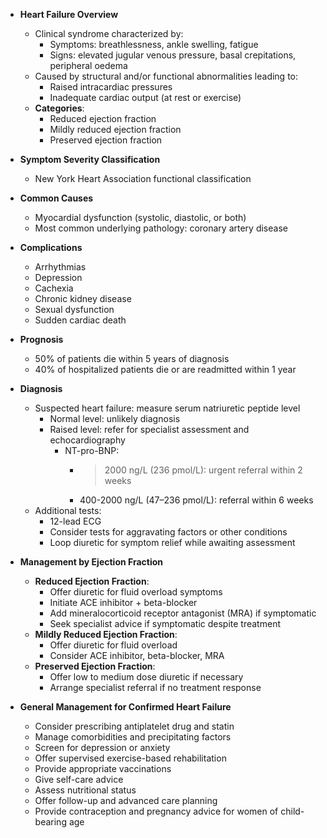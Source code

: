 - **Heart Failure Overview**
  - Clinical syndrome characterized by:
    - Symptoms: breathlessness, ankle swelling, fatigue
    - Signs: elevated jugular venous pressure, basal crepitations, peripheral oedema
  - Caused by structural and/or functional abnormalities leading to:
    - Raised intracardiac pressures
    - Inadequate cardiac output (at rest or exercise)
  - **Categories**:
    - Reduced ejection fraction
    - Mildly reduced ejection fraction
    - Preserved ejection fraction

- **Symptom Severity Classification**
  - New York Heart Association functional classification

- **Common Causes**
  - Myocardial dysfunction (systolic, diastolic, or both)
  - Most common underlying pathology: coronary artery disease

- **Complications**
  - Arrhythmias
  - Depression
  - Cachexia
  - Chronic kidney disease
  - Sexual dysfunction
  - Sudden cardiac death

- **Prognosis**
  - 50% of patients die within 5 years of diagnosis
  - 40% of hospitalized patients die or are readmitted within 1 year

- **Diagnosis**
  - Suspected heart failure: measure serum natriuretic peptide level
    - Normal level: unlikely diagnosis
    - Raised level: refer for specialist assessment and echocardiography
      - NT-pro-BNP:
        - >2000 ng/L (236 pmol/L): urgent referral within 2 weeks
        - 400-2000 ng/L (47–236 pmol/L): referral within 6 weeks
  - Additional tests:
    - 12-lead ECG
    - Consider tests for aggravating factors or other conditions
    - Loop diuretic for symptom relief while awaiting assessment

- **Management by Ejection Fraction**
  - **Reduced Ejection Fraction**:
    - Offer diuretic for fluid overload symptoms
    - Initiate ACE inhibitor + beta-blocker
    - Add mineralocorticoid receptor antagonist (MRA) if symptomatic
    - Seek specialist advice if symptomatic despite treatment
  - **Mildly Reduced Ejection Fraction**:
    - Offer diuretic for fluid overload
    - Consider ACE inhibitor, beta-blocker, MRA
  - **Preserved Ejection Fraction**:
    - Offer low to medium dose diuretic if necessary
    - Arrange specialist referral if no treatment response

- **General Management for Confirmed Heart Failure**
  - Consider prescribing antiplatelet drug and statin
  - Manage comorbidities and precipitating factors
  - Screen for depression or anxiety
  - Offer supervised exercise-based rehabilitation
  - Provide appropriate vaccinations
  - Give self-care advice
  - Assess nutritional status
  - Offer follow-up and advanced care planning
  - Provide contraception and pregnancy advice for women of child-bearing age